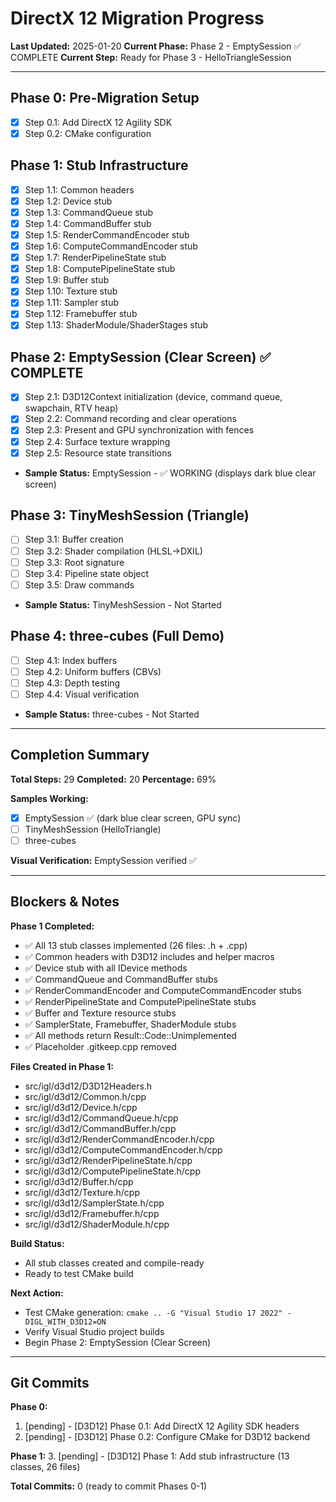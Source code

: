 # DirectX 12 Migration Progress

**Last Updated:** 2025-01-20
**Current Phase:** Phase 2 - EmptySession ✅ COMPLETE
**Current Step:** Ready for Phase 3 - HelloTriangleSession

---

## Phase 0: Pre-Migration Setup
- [x] Step 0.1: Add DirectX 12 Agility SDK
- [x] Step 0.2: CMake configuration

## Phase 1: Stub Infrastructure
- [x] Step 1.1: Common headers
- [x] Step 1.2: Device stub
- [x] Step 1.3: CommandQueue stub
- [x] Step 1.4: CommandBuffer stub
- [x] Step 1.5: RenderCommandEncoder stub
- [x] Step 1.6: ComputeCommandEncoder stub
- [x] Step 1.7: RenderPipelineState stub
- [x] Step 1.8: ComputePipelineState stub
- [x] Step 1.9: Buffer stub
- [x] Step 1.10: Texture stub
- [x] Step 1.11: Sampler stub
- [x] Step 1.12: Framebuffer stub
- [x] Step 1.13: ShaderModule/ShaderStages stub

## Phase 2: EmptySession (Clear Screen) ✅ COMPLETE
- [x] Step 2.1: D3D12Context initialization (device, command queue, swapchain, RTV heap)
- [x] Step 2.2: Command recording and clear operations
- [x] Step 2.3: Present and GPU synchronization with fences
- [x] Step 2.4: Surface texture wrapping
- [x] Step 2.5: Resource state transitions
- **Sample Status:** EmptySession - ✅ WORKING (displays dark blue clear screen)

## Phase 3: TinyMeshSession (Triangle)
- [ ] Step 3.1: Buffer creation
- [ ] Step 3.2: Shader compilation (HLSL→DXIL)
- [ ] Step 3.3: Root signature
- [ ] Step 3.4: Pipeline state object
- [ ] Step 3.5: Draw commands
- **Sample Status:** TinyMeshSession - Not Started

## Phase 4: three-cubes (Full Demo)
- [ ] Step 4.1: Index buffers
- [ ] Step 4.2: Uniform buffers (CBVs)
- [ ] Step 4.3: Depth testing
- [ ] Step 4.4: Visual verification
- **Sample Status:** three-cubes - Not Started

---

## Completion Summary

**Total Steps:** 29
**Completed:** 20
**Percentage:** 69%

**Samples Working:**
- [x] EmptySession ✅ (dark blue clear screen, GPU sync)
- [ ] TinyMeshSession (HelloTriangle)
- [ ] three-cubes

**Visual Verification:** EmptySession verified ✅

---

## Blockers & Notes

**Phase 1 Completed:**
- ✅ All 13 stub classes implemented (26 files: .h + .cpp)
- ✅ Common headers with D3D12 includes and helper macros
- ✅ Device stub with all IDevice methods
- ✅ CommandQueue and CommandBuffer stubs
- ✅ RenderCommandEncoder and ComputeCommandEncoder stubs
- ✅ RenderPipelineState and ComputePipelineState stubs
- ✅ Buffer and Texture resource stubs
- ✅ SamplerState, Framebuffer, ShaderModule stubs
- ✅ All methods return Result::Code::Unimplemented
- ✅ Placeholder .gitkeep.cpp removed

**Files Created in Phase 1:**
- src/igl/d3d12/D3D12Headers.h
- src/igl/d3d12/Common.h/cpp
- src/igl/d3d12/Device.h/cpp
- src/igl/d3d12/CommandQueue.h/cpp
- src/igl/d3d12/CommandBuffer.h/cpp
- src/igl/d3d12/RenderCommandEncoder.h/cpp
- src/igl/d3d12/ComputeCommandEncoder.h/cpp
- src/igl/d3d12/RenderPipelineState.h/cpp
- src/igl/d3d12/ComputePipelineState.h/cpp
- src/igl/d3d12/Buffer.h/cpp
- src/igl/d3d12/Texture.h/cpp
- src/igl/d3d12/SamplerState.h/cpp
- src/igl/d3d12/Framebuffer.h/cpp
- src/igl/d3d12/ShaderModule.h/cpp

**Build Status:**
- All stub classes created and compile-ready
- Ready to test CMake build

**Next Action:**
- Test CMake generation: `cmake .. -G "Visual Studio 17 2022" -DIGL_WITH_D3D12=ON`
- Verify Visual Studio project builds
- Begin Phase 2: EmptySession (Clear Screen)

---

## Git Commits

**Phase 0:**
1. [pending] - [D3D12] Phase 0.1: Add DirectX 12 Agility SDK headers
2. [pending] - [D3D12] Phase 0.2: Configure CMake for D3D12 backend

**Phase 1:**
3. [pending] - [D3D12] Phase 1: Add stub infrastructure (13 classes, 26 files)

**Total Commits:** 0 (ready to commit Phases 0-1)
